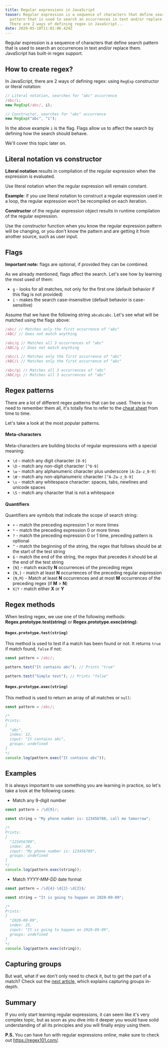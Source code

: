```yaml
---
title: Regular expressions in JavaScript
teaser: Regular expression is a sequence of characters that define search
  pattern that is used to search an occurrences in text and/or replace them.
  There are 2 ways of defining regex in JavaScript...
date: 2020-05-10T11:01:06.424Z
---
```

Regular expression is a sequence of characters that define search pattern that is used to search an occurrences in text and/or replace them. JavaScript has built-in regex support.

## How to create regex?

In JavaScript, there are 2 ways of defining regex: using `RegExp` constructor or literal notation:

```javascript
// Literal notation, searches for "abc" occurrence
/abc/i;
new RegExp(/abc/, i);

// Constructor, searches for "abc" occurrence
new RegExp("abc", "i");
```

In the above example `i` is the flag. Flags allow us to affect the search by defining how the search should behave. 

We'll cover this topic later on.

## Literal notation vs constructor

**Literal notation** results in compilation of the regular expression when the expression is evaluated. 

Use literal notation when the regular expression will remain constant. 

**Example**: if you use literal notation to construct a regular expression used in a loop, the regular expression won't be recompiled on each iteration.

**Constructor** of the regular expression object results in runtime compilation of the regular expression. 

Use the constructor function when you know the regular expression pattern will be changing, or you don't know the pattern and are getting it from another source, such as user input.

## Flags

**Important note:** flags are optional, if provided they can be combined.

As we already mentioned, flags affect the search. Let's see how by learning the most used of them:

* `g` - looks for all matches, not only for the first one (default behavior if this flag is not provided)
* `i` - makes the search case-insensitive (default behavior is case-sensitive)

Assume that we have the following string `abcabcabc`. Let's see what will be matched using the flags above:

```javascript
/abc/ // Matches only the first occurrence of "abc"
/ABC/ // Does not match anything

/abc/g // Matches all 3 occurrences of "abc"
/ABC/g // Does not match anything

/abc/i // Matches only the first occurrence of "abc"
/ABC/i // Matches only the first occurrence of "abc"

/abc/gi // Matches all 3 occurrences of "abc"
/ABC/gi // Matches all 3 occurrences of "abc"
```

## Regex patterns

There are a lot of different regex patterns that can be used. There is no need to remember them all, it's totally fine to refer to the [cheat sheet](https://www.keycdn.com/support/regex-cheatsheet) from time to time.

Let's take a look at the most popular patterns.

#### Meta-characters

Meta-characters are building blocks of regular expressions with a special meaning:

* `\d` - match any digit character `[0-9]`
* `\D` - match any non-digit character `[^0-9]`
* `\w` - match any alphanumeric character plus underscore `[A-Za-z_0-9]`
* `\W` - match any non-alphanumeric character `[^A-Za-z_0-9]`
* `\s` - match any whitespace character: spaces, tabs, newlines and unicode spaces
* `\S` - match any character that is not a whitespace

#### Quantifiers

Quantifiers are symbols that indicate the scope of search string:

* `+` - match the preceding expression 1 or more times
* `*` - match the preceding expression 0 or more times
* `?` - match the preceding expression 0 or 1 time, preceding pattern is optional
* `^` - match the beginning of the string, the regex that follows should be at the start of the test string
* `$` - match the end of the string, the regex that precedes it should be at the end of the test string
* `{N}` - match exactly **N** occurrences of the preceding regex
* `{N,}` - match at least **N** occurrences of the preceding regular expression
* `{N,M}` - Match at least **N** occurrences and at most **M** occurrences of the preceding regex (if **M** > **N**)
* `X|Y` - match either **X** or **Y**

## **Regex methods**

When testing regex, we use one of the following methods: **Regex.prototype.test(string)** or **Regex.prototype.exec(string)**:

#### `Regex.prototype.test(string)`

This method is used to test if a match has been found or not. It returns `true` if match found, `false` if not:

```javascript
const pattern = /abc/;

pattern.test("It contains abc"); // Prints "true"

pattern.test("Simple text"); // Prints "false"
```

#### `Regex.prototype.exec(string)`

This method is used to return an array of all matches or `null`:

```javascript
const pattern = /abc/;

/* 
Prints:
[
  "abc", 
  index: 12, 
  input: "It contains abc", 
  groups: undefined
] 
*/
console.log(pattern.exec("It contains abc")); 
```

## Examples

It is always important to use something you are learning in practice, so let's take a look at the following cases:

* Match any 9-digit number

```javascript
const pattern = /\d{9}/;

const string = "My phone number is: 123456780, call me tomorrow";

/* 
Prints: 
[
  "123456789", 
  index: 20, 
  input: "My phone number is: 123456789",  
  groups: undefined
] 
*/
console.log(pattern.exec(string));
```

* Match *YYYY-MM-DD* date format

```javascript
const pattern = /\d{4}-\d{2}-\d{2}$/

const string = "It is going to happen on 2020-09-09";

/* 
Prints:
[
  "2020-09-09", 
  index: 25, 
  input: "It is going to happen on 2020-09-09",  
  groups: undefined
] 
*/
console.log(pattern.exec(string));
```

## Capturing groups

But wait, what if we don't only need to check it, but to get the part of a match? Check out the [next article,](/2020-05-12-capturing-groups-in-regular-expressions/) which explains capturing groups in-depth.

## Summary

If you only start learning regular expressions, it can seem like it's very complex topic, but as soon as you dive into it deeper you would have solid understanding of all its principles and you will finally enjoy using them.

**P.S.** You can have fun with regular expressions online, make sure to check out <https://regex101.com/>.